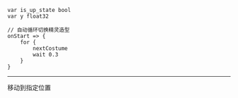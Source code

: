 ```gop
var is_up_state bool
var y float32

// 自动循环切换精灵造型
onStart => {
    for {
        nextCostume
        wait 0.3
    }
}
```
---
移动到指定位置

